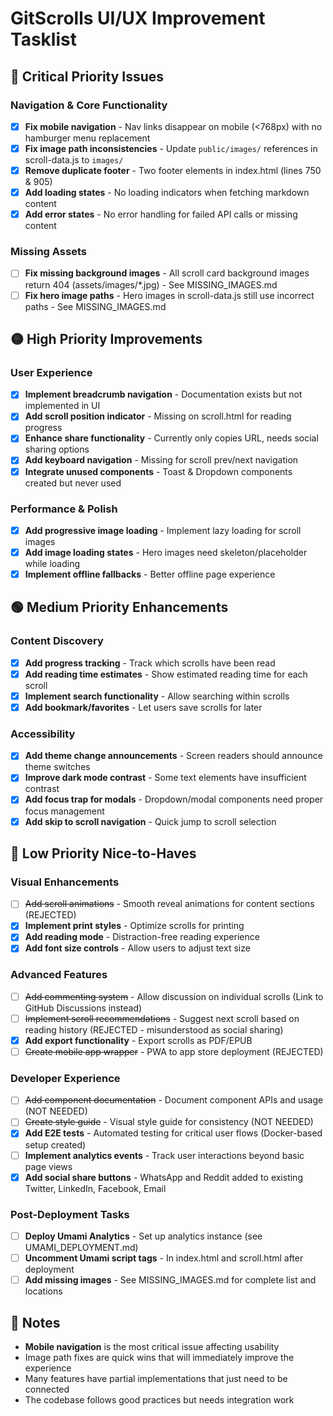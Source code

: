 # GitScrolls UI/UX Improvement Tasklist

## 🔴 Critical Priority Issues

### Navigation & Core Functionality
- [x] **Fix mobile navigation** - Nav links disappear on mobile (<768px) with no hamburger menu replacement
- [x] **Fix image path inconsistencies** - Update `public/images/` references in scroll-data.js to `images/`
- [x] **Remove duplicate footer** - Two footer elements in index.html (lines 750 & 905)
- [x] **Add loading states** - No loading indicators when fetching markdown content
- [x] **Add error states** - No error handling for failed API calls or missing content

### Missing Assets
- [ ] **Fix missing background images** - All scroll card background images return 404 (assets/images/*.jpg) - See MISSING_IMAGES.md
- [ ] **Fix hero image paths** - Hero images in scroll-data.js still use incorrect paths - See MISSING_IMAGES.md

## 🟡 High Priority Improvements

### User Experience
- [x] **Implement breadcrumb navigation** - Documentation exists but not implemented in UI
- [x] **Add scroll position indicator** - Missing on scroll.html for reading progress
- [x] **Enhance share functionality** - Currently only copies URL, needs social sharing options
- [x] **Add keyboard navigation** - Missing for scroll prev/next navigation
- [x] **Integrate unused components** - Toast & Dropdown components created but never used

### Performance & Polish
- [x] **Add progressive image loading** - Implement lazy loading for scroll images
- [x] **Add image loading states** - Hero images need skeleton/placeholder while loading
- [x] **Implement offline fallbacks** - Better offline page experience

## 🟢 Medium Priority Enhancements

### Content Discovery
- [x] **Add progress tracking** - Track which scrolls have been read
- [x] **Add reading time estimates** - Show estimated reading time for each scroll
- [x] **Implement search functionality** - Allow searching within scrolls
- [x] **Add bookmark/favorites** - Let users save scrolls for later

### Accessibility
- [x] **Add theme change announcements** - Screen readers should announce theme switches
- [x] **Improve dark mode contrast** - Some text elements have insufficient contrast
- [x] **Add focus trap for modals** - Dropdown/modal components need proper focus management
- [x] **Add skip to scroll navigation** - Quick jump to scroll selection

## 🔵 Low Priority Nice-to-Haves

### Visual Enhancements
- [ ] ~~Add scroll animations~~ - Smooth reveal animations for content sections (REJECTED)
- [x] **Implement print styles** - Optimize scrolls for printing
- [x] **Add reading mode** - Distraction-free reading experience
- [x] **Add font size controls** - Allow users to adjust text size

### Advanced Features
- [ ] ~~Add commenting system~~ - Allow discussion on individual scrolls (Link to GitHub Discussions instead)
- [ ] ~~Implement scroll recommendations~~ - Suggest next scroll based on reading history (REJECTED - misunderstood as social sharing)
- [x] **Add export functionality** - Export scrolls as PDF/EPUB
- [ ] ~~Create mobile app wrapper~~ - PWA to app store deployment (REJECTED)

### Developer Experience
- [ ] ~~Add component documentation~~ - Document component APIs and usage (NOT NEEDED)
- [ ] ~~Create style guide~~ - Visual style guide for consistency (NOT NEEDED)
- [x] **Add E2E tests** - Automated testing for critical user flows (Docker-based setup created)
- [ ] **Implement analytics events** - Track user interactions beyond basic page views
- [x] **Add social share buttons** - WhatsApp and Reddit added to existing Twitter, LinkedIn, Facebook, Email

### Post-Deployment Tasks
- [ ] **Deploy Umami Analytics** - Set up analytics instance (see UMAMI_DEPLOYMENT.md)
- [ ] **Uncomment Umami script tags** - In index.html and scroll.html after deployment
- [ ] **Add missing images** - See MISSING_IMAGES.md for complete list and locations

## 📝 Notes

- **Mobile navigation** is the most critical issue affecting usability
- Image path fixes are quick wins that will immediately improve the experience
- Many features have partial implementations that just need to be connected
- The codebase follows good practices but needs integration work